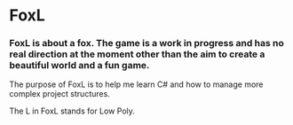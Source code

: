 # FoxL

### FoxL is about a fox. The game is a work in progress and has no real direction at the moment other than the aim to create a beautiful world and a fun game.

The purpose of FoxL is to help me learn C# and how to manage more complex project structures.

The L in FoxL stands for Low Poly.
